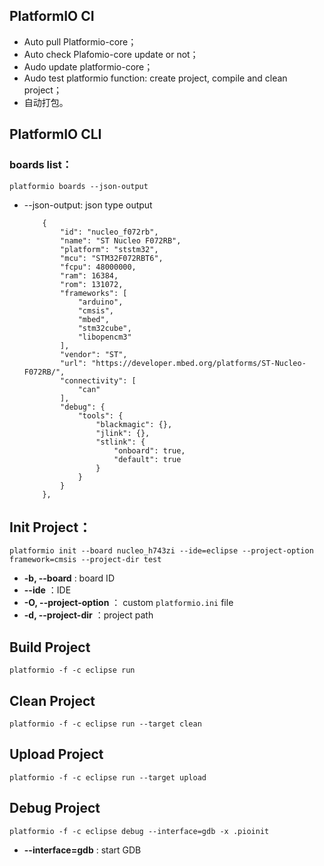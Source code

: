 ## PlatformIO CI

- Auto pull Platformio-core；
- Auto check Plafomio-core update or not；
- Audo update  platformio-core；
- Audo test platformio function: create project, compile and clean project；
- 自动打包。

## PlatformIO CLI
### boards list：

```shell
platformio boards --json-output
```

- --json-output:  json type output

  ```shell
      {
          "id": "nucleo_f072rb",
          "name": "ST Nucleo F072RB",
          "platform": "ststm32",
          "mcu": "STM32F072RBT6",
          "fcpu": 48000000,
          "ram": 16384,
          "rom": 131072,
          "frameworks": [
              "arduino",
              "cmsis",
              "mbed",
              "stm32cube",
              "libopencm3"
          ],
          "vendor": "ST",
          "url": "https://developer.mbed.org/platforms/ST-Nucleo-F072RB/",
          "connectivity": [
              "can"
          ],
          "debug": {
              "tools": {
                  "blackmagic": {},
                  "jlink": {},
                  "stlink": {
                      "onboard": true,
                      "default": true
                  }
              }
          }
      },
  ```

## Init Project：

```shell
platformio init --board nucleo_h743zi --ide=eclipse --project-option framework=cmsis --project-dir test
```

- **-b, --board** : board ID
- **--ide** ：IDE
- **-O, --project-option** ： custom `platformio.ini` file
- **-d, --project-dir** ：project path

## Build  Project

```shell
platformio -f -c eclipse run
```

## Clean  Project

```shell
platformio -f -c eclipse run --target clean
```

## Upload  Project

```shell
platformio -f -c eclipse run --target upload
```

## Debug Project

```shell
platformio -f -c eclipse debug --interface=gdb -x .pioinit
```

- **--interface=gdb** : start GDB 
